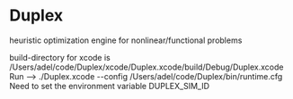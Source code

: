 # Duplex
heuristic optimization engine for nonlinear/functional problems


build-directory for xcode is /Users/adel/code/Duplex/xcode/Duplex.xcode/build/Debug/Duplex.xcode
Run --> ./Duplex.xcode --config /Users/adel/code/Duplex/bin/runtime.cfg
Need to set the environment variable DUPLEX_SIM_ID

